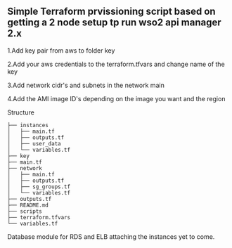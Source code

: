 
##     Simple Terraform prvissioning script based on getting a 2 node setup tp run wso2 api manager 2.x    


1.Add key pair from aws to folder key

2.Add your aws credentials to the terraform.tfvars and change name of the key

3.Add network cidr's and subnets in the network main

4.Add the AMI image ID's depending on the image you want and the region





Structure
```
├── instances
│   ├── main.tf
│   ├── outputs.tf
│   ├── user_data
│   └── variables.tf
├── key
├── main.tf
├── network
│   ├── main.tf
│   ├── outputs.tf
│   ├── sg_groups.tf
│   └── variables.tf
├── outputs.tf
├── README.md
├── scripts
├── terraform.tfvars
└── variables.tf
```


Database module for RDS and ELB attaching the instances yet to come. 

